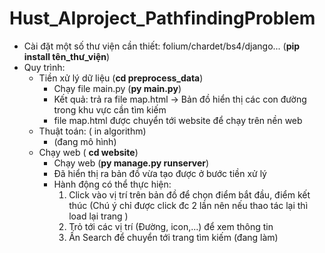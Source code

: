 # Hust_AIproject_PathfindingProblem
- Cài đặt một số thư viện cần thiết: folium/chardet/bs4/django... (**pip install tên_thư_viện**)
- Quy trình:
  - Tiền xử lý dữ liệu (**cd preprocess_data**)
    - Chạy file main.py (**py main.py**)
    - Kết quả: trả ra file map.html -> Bản đồ hiển thị các con đường trong khu vực cần tìm kiếm
    - file map.html được chuyển tới website để chạy trên nền web
  - Thuật toán: ( in algorithm)
    - (đang mô hình)
  - Chạy web ( **cd website**)
    - Chạy web (**py manage.py runserver**)
    - Đã hiển thị ra bản đồ vừa tạo được ở bước tiền xử lý
    - Hành động có thể thực hiện:
      1. Click vào vị trí trên bản đồ để chọn điểm bắt đầu, điểm kết thúc (Chú ý chỉ được click đc 2 lần nên nếu thao tác lại thì load lại trang )
      2. Trỏ tới các vị trí (Đường, icon,...) để xem thông tin
      3. Ấn Search để chuyển tới trang tìm kiếm (đang làm)
